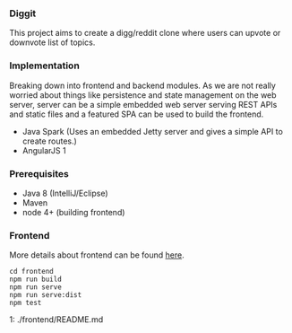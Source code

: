 ### Diggit

This project aims to create a digg/reddit clone where users can upvote or downvote list of topics.

### Implementation

Breaking down into frontend and backend modules.
As we are not really worried about things like persistence and state management on the web server, 
server can be a simple embedded web server serving REST APIs and static files and a featured SPA can
be used to build the frontend.

- Java Spark (Uses an embedded Jetty server and gives a simple API to create routes.)
- AngularJS 1 

### Prerequisites

- Java 8 (IntelliJ/Eclipse)
- Maven
- node 4+ (building frontend)

### Frontend
More details about frontend can be found [here](1).

```
cd frontend
npm run build
npm run serve
npm run serve:dist
npm test
```

1: ./frontend/README.md
